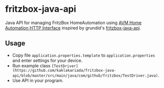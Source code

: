 # fritzbox-java-api
Java API for managing FritzBox HomeAutomation using [AVM Home Automation HTTP Interface](https://avm.de/fileadmin/user_upload/Global/Service/Schnittstellen/AHA-HTTP-Interface.pdf) inspired by grundid's [fritzbox-java-api](https://github.com/grundid/fritzbox-java-api).

## Usage
* Copy file `application.properties.template` to `application.properties` and enter settings for your device.
* Run example class `[TestDriver](https://github.com/kaklakariada/fritzbox-java-api/blob/master/src/main/java/com/github/fritzbox/TestDriver.java)`.
* Use API in your program.